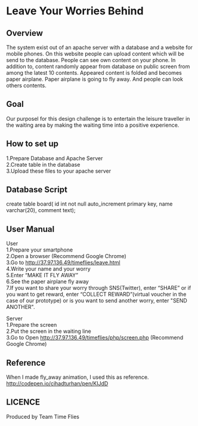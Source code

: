 Leave Your Worries Behind
====


## Overview
The system exist out of an apache server with a database and a website for mobile phones. On this website people can upload content which will be send to the database. People can see own content on your phone. In addition to, content randomly appear from database on public screen from among the latest 10 contents. Appeared content is folded and becomes paper airplane. Paper airplane is going to fly away. And people can look others contents.

## Goal
Our purposel for this design challenge is to entertain the leisure traveller in the waiting area by making the waiting time into a positive experience.

## How to set up
1.Prepare Database and Apache Server  
2.Create table in the database    
3.Upload these files to your apache server  

## Database Script
create table board( id int not null auto_increment primary key, name varchar(20), comment text);

## User Manual
User  
1.Prepare your smartphone  
2.Open a browser (Recommend Google Chrome)  
3.Go to http://37.97.136.49/timeflies/leave.html  
4.Write your name and  your worry  
5.Enter “MAKE IT FLY AWAY”  
6.See the paper airplane fly away      
7.If you want to share your worry through SNS(Twitter), enter “SHARE” or if you want to get reward, enter “COLLECT REWARD”(virtual voucher in the case of our prototype) or is you want to send another worry, enter "SEND ANOTHER".  

Server  
1.Prepare the screen  
2.Put the screen in the waiting line  
3.Go to Open http://37.97.136.49/timeflies/php/screen.php (Recommend Google Chrome)   

## Reference
When I made fly_away animation, I used this as reference.  
http://codepen.io/cihadturhan/pen/KIJdD

## LICENCE
Produced by Team Time Flies
